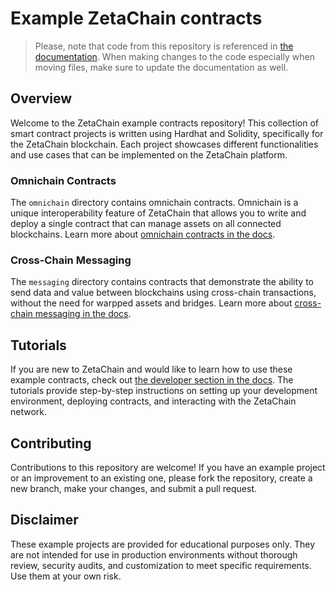 # Example ZetaChain contracts

> Please, note that code from this repository is referenced in
> [the documentation](https://github.com/zeta-chain/docs). When making changes
> to the code especially when moving files, make sure to update the
> documentation as well.

## Overview

Welcome to the ZetaChain example contracts repository! This collection of smart
contract projects is written using Hardhat and Solidity, specifically for the
ZetaChain blockchain. Each project showcases different functionalities and use
cases that can be implemented on the ZetaChain platform.

### Omnichain Contracts

The `omnichain` directory contains omnichain contracts. Omnichain is a unique
interoperability feature of ZetaChain that allows you to write and deploy a
single contract that can manage assets on all connected blockchains. Learn more
about
[omnichain contracts in the docs](https://www.zetachain.com/docs/developers/omnichain/overview/).

### Cross-Chain Messaging

The `messaging` directory contains contracts that demonstrate the ability to
send data and value between blockchains using cross-chain transactions, without
the need for warpped assets and bridges. Learn more about
[cross-chain messaging in the docs](https://www.zetachain.com/docs/developers/cross-chain-messaging/overview/).

## Tutorials

If you are new to ZetaChain and would like to learn how to use these example
contracts, check out
[the developer section in the docs](https://www.zetachain.com/docs/developers/overview/).
The tutorials provide step-by-step instructions on setting up your development
environment, deploying contracts, and interacting with the ZetaChain network.

## Contributing

Contributions to this repository are welcome! If you have an example project or
an improvement to an existing one, please fork the repository, create a new
branch, make your changes, and submit a pull request.

## Disclaimer

These example projects are provided for educational purposes only. They are not
intended for use in production environments without thorough review, security
audits, and customization to meet specific requirements. Use them at your own
risk.
